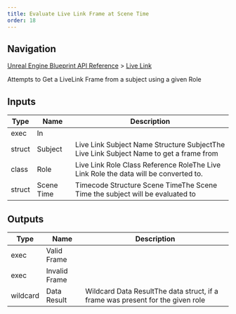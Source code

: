 ```yaml
---
title: Evaluate Live Link Frame at Scene Time
order: 18
---
```

## Navigation

[Unreal Engine Blueprint API Reference](https://dev.epicgames.com/documentation/en-us/unreal-engine/BlueprintAPI) > [Live Link](https://dev.epicgames.com/documentation/en-us/unreal-engine/BlueprintAPI/LiveLink)

Attempts to Get a LiveLink Frame from a subject using a given Role

## Inputs

| Type | Name | Description |
| --- | --- | --- |
| exec | In |  |
| struct | Subject | Live Link Subject Name Structure SubjectThe Live Link Subject Name to get a frame from |
| class | Role | Live Link Role Class Reference RoleThe Live Link Role the data will be converted to. |
| struct | Scene Time | Timecode Structure Scene TimeThe Scene Time the subject will be evaluated to |

## Outputs

| Type | Name | Description |
| --- | --- | --- |
| exec | Valid Frame |  |
| exec | Invalid Frame |  |
| wildcard | Data Result | Wildcard Data ResultThe data struct, if a frame was present for the given role |
